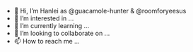 - 👋 Hi, I’m Hanlei as @guacamole-hunter & @roomforyeesus
- 👀 I’m interested in ...
- 🌱 I’m currently learning ...
- 💞️ I’m looking to collaborate on ...
- 📫 How to reach me ...

<!---
guacamole-hunter/guacamole-hunter is a ✨ special ✨ repository because its `README.md` (this file) appears on your GitHub profile.
You can click the Preview link to take a look at your changes.
--->
